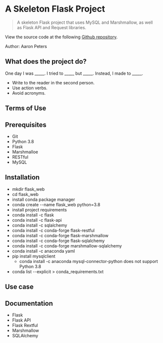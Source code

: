 # A Skeleton Flask Project

> A skeleton Flask project that uses MySQL and Marshmallow, as well as Flask API and Request libraries.

View the source code at the following [Github repository](https://github.com/transreductionist/flask_web).

Author: Aaron Peters

## What does the project do?

One day I was _____. I tried to _____ but _____. Instead, I made <PROJECT NAME> to _____.

- Write to the reader in the second person.
- Use action verbs.
- Avoid acronyms.

## Terms of Use

## Prerequisites

- Git
- Python 3.8
- Flask
- Marshmalloe
- RESTful
- MySQL

## Installation

- mkdir flask_web
- cd flask_web
- install conda package manager
- conda create --name flask_web python=3.8
- install project requirements
- conda install -c flask
- conda install -c flask-api
- conda install -c sqlalchemy
- conda install -c conda-forge flask-restful
- conda install -c conda-forge flask-marshmallow
- conda install -c conda-forge flask-sqlalchemy
- conda install -c conda-forge marshmallow-sqlalchemy
- conda install -c anaconda yaml
- pip install mysqlclient
  - conda install -c anaconda mysql-connector-python does not support Python 3.8
- conda list --explicit > conda_requirements.txt

## Use case


## Documentation

- Flask
- Flask API
- Flask Rextful
- Marshmallow
- SQLAlchemy
